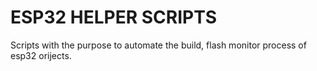 ESP32 HELPER SCRIPTS
====================

Scripts with the purpose to automate the build, flash monitor process of esp32
orijects.
